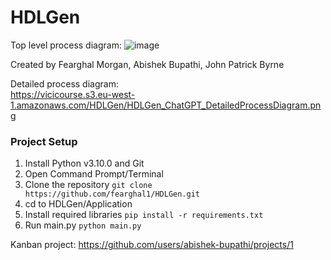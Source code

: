 # HDLGen

Top level process diagram:
![image](https://vicicourse.s3.eu-west-1.amazonaws.com/HDLGen/HDLGen_ChatGPT_TopLevelProcessDiagram.png)

Created by Fearghal Morgan, Abishek Bupathi, John Patrick Byrne

Detailed process diagram:                  
https://vicicourse.s3.eu-west-1.amazonaws.com/HDLGen/HDLGen_ChatGPT_DetailedProcessDiagram.png

### Project Setup
1. Install Python v3.10.0 and Git
2. Open Command Prompt/Terminal
3. Clone the repository
``
git clone https://github.com/fearghal1/HDLGen.git
``
3. cd to HDLGen/Application
4. Install required libraries
``
pip install -r requirements.txt
``
5. Run main.py
``
python main.py
``

Kanban project: https://github.com/users/abishek-bupathi/projects/1
